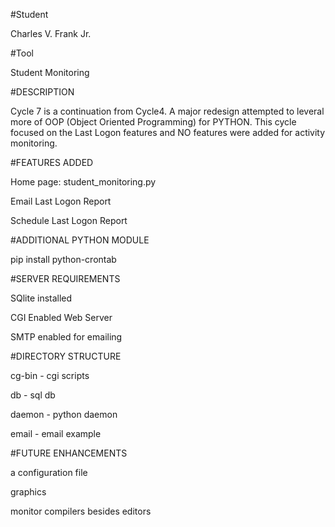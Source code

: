 #Student

Charles V. Frank Jr.

#Tool

Student Monitoring

#DESCRIPTION

Cycle 7 is a continuation from Cycle4.  A major redesign attempted to leveral more of OOP (Object Oriented Programming) for PYTHON.  This cycle focused on the Last Logon features and NO features were added for activity monitoring.

#FEATURES ADDED

  Home page: student_monitoring.py

  Email Last Logon Report

  Schedule Last Logon Report

#ADDITIONAL PYTHON MODULE

  pip install python-crontab 

#SERVER REQUIREMENTS

  SQlite installed

  CGI Enabled Web Server

  SMTP enabled for emailing 

#DIRECTORY STRUCTURE

  cg-bin - cgi scripts

  db - sql db

  daemon - python daemon

  email - email example

#FUTURE ENHANCEMENTS

  a configuration file

  graphics

  monitor compilers besides editors

